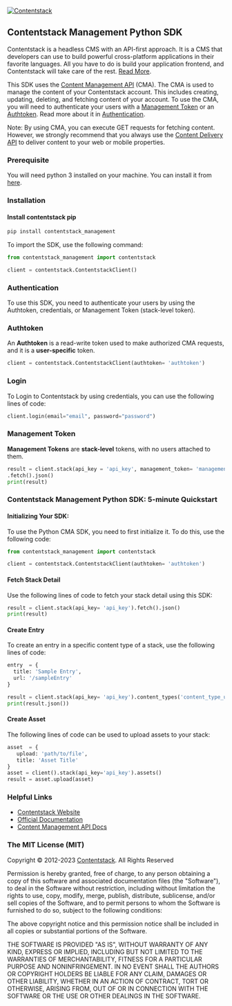 [![Contentstack](https://www.contentstack.com/docs/static/images/contentstack.png)](https://www.contentstack.com/)

## Contentstack Management Python SDK

Contentstack is a headless CMS with an API-first approach. It is a CMS that developers can use to build powerful cross-platform applications in their favorite languages. All you have to do is build your application frontend, and Contentstack will take care of the rest. [Read More](https://www.contentstack.com/).

This SDK uses the [Content Management API](https://www.contentstack.com/docs/developers/apis/content-management-api/) (CMA). The CMA is used to manage the content of your Contentstack account. This includes creating, updating, deleting, and fetching content of your account. To use the CMA, you will need to authenticate your users with a [Management Token](https://www.contentstack.com/docs/developers/create-tokens/about-management-tokens) or an [Authtoken](https://www.contentstack.com/docs/developers/apis/content-management-api/#how-to-get-authtoken). Read more about it in [Authentication](https://www.contentstack.com/docs/developers/apis/content-management-api/#authentication).

Note: By using CMA, you can execute GET requests for fetching content. However, we strongly recommend that you always use the [Content Delivery API](https://www.contentstack.com/docs/developers/apis/content-delivery-api/) to deliver content to your web or mobile properties.

### Prerequisite

You will need python 3 installed on your machine. You can install it
from [here](https://www.python.org/ftp/python/3.7.4/python-3.7.4-macosx10.9.pkg).

### Installation
#### Install contentstack pip

```python
pip install contentstack_management
```
To import the SDK, use the following command:
```python
from contentstack_management import contentstack

client = contentstack.ContentstackClient()
```

### Authentication
To use this SDK, you need to authenticate your users by using the Authtoken, credentials, or Management Token (stack-level token).
### Authtoken

An **Authtoken** is a read-write token used to make authorized CMA requests, and it is a **user-specific** token.
```python
client = contentstack.ContentstackClient(authtoken= 'authtoken')
```
### Login
To Login to Contentstack by using credentials, you can use the following lines of code:
```python
client.login(email="email", password="password")

```

### Management Token
**Management Tokens** are **stack-level** tokens, with no users attached to them.

```python
result = client.stack(api_key = 'api_key', management_token= 'management_token' ).content_type('content_type_uid')
.fetch().json()
print(result)
```
### Contentstack Management Python SDK: 5-minute Quickstart
#### Initializing Your SDK:
To use the Python CMA SDK, you need to first initialize it. To do this, use the following code:

```python
from contentstack_management import contentstack

client = contentstack.ContentstackClient(authtoken= 'authtoken')
```
#### Fetch Stack Detail
Use the following lines of code to fetch your stack detail using this SDK:
```python
result = client.stack(api_key= 'api_key').fetch().json()
print(result)
```

#### Create Entry
To create an entry in a specific content type of a stack, use the following lines of code:

```python
entry  = {
  title: 'Sample Entry',
  url: '/sampleEntry'
}

result = client.stack(api_key= 'api_key').content_types('content_type_uid').entry().create(entry)
print(result.json())
```

#### Create Asset
The following lines of code can be used to upload assets to your stack:

```python
asset  = {
   upload: 'path/to/file',
   title: 'Asset Title'
}
asset = client().stack(api_key='api_key').assets()
result = asset.upload(asset)
```

### Helpful Links

-   [Contentstack Website](https://www.contentstack.com/)
-   [Official Documentation](https://contentstack.com/docs)
-   [Content Management API Docs](https://www.contentstack.com/docs/developers/apis/content-management-api)

### The MIT License (MIT)
Copyright © 2012-2023  [Contentstack](https://www.contentstack.com/). All Rights Reserved

Permission is hereby granted, free of charge, to any person obtaining a copy of this software and associated documentation files (the "Software"), to deal in the Software without restriction, including without limitation the rights to use, copy, modify, merge, publish, distribute, sublicense, and/or sell copies of the Software, and to permit persons to whom the Software is furnished to do so, subject to the following conditions:

The above copyright notice and this permission notice shall be included in all copies or substantial portions of the Software.

THE SOFTWARE IS PROVIDED "AS IS", WITHOUT WARRANTY OF ANY KIND, EXPRESS OR IMPLIED, INCLUDING BUT NOT LIMITED TO THE WARRANTIES OF MERCHANTABILITY, FITNESS FOR A PARTICULAR PURPOSE AND NONINFRINGEMENT. IN NO EVENT SHALL THE AUTHORS OR COPYRIGHT HOLDERS BE LIABLE FOR ANY CLAIM, DAMAGES OR OTHER LIABILITY, WHETHER IN AN ACTION OF CONTRACT, TORT OR OTHERWISE, ARISING FROM, OUT OF OR IN CONNECTION WITH THE SOFTWARE OR THE USE OR OTHER DEALINGS IN THE SOFTWARE.
